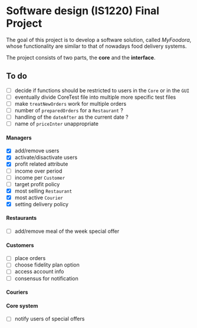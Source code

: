 # Software design (IS1220) Final Project
The goal of this project is to develop a software solution, called *MyFoodora*,
whose functionality are similar to that of nowadays food delivery systems.

The project consists of two parts, the **core** and the **interface**.

## To do
- [ ] decide if functions should be restricted to users in the `Core` or in the `GUI`
- [ ] eventually divide CoreTest file into multiple more specific test files
- [ ] make `treatNewOrders` work for multiple orders
- [ ] number of `preparedOrders` for a `Restaurant` ? 
- [ ] handling of the `dateAfter` as the current date ?
- [ ] name of `priceInter` unappropriate

#### Managers
- [x] add/remove users
- [x] activate/disactivate users
- [x] profit related attribute
- [ ] income over period
- [ ] income per `Customer`
- [ ] target profit policy
- [x] most selling `Restaurant`
- [x] most active `Courier`
- [x] setting delivery policy

#### Restaurants
- [ ] add/remove meal of the week special offer

#### Customers
- [ ] place orders
- [ ] choose fidelity plan option
- [ ] access account info
- [ ] consensus for notification

#### Couriers

#### Core system
- [ ] notify users of special offers